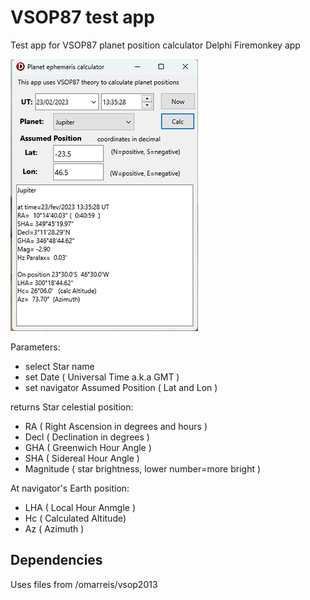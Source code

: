 # VSOP87 test app

Test app for VSOP87 planet position calculator
Delphi Firemonkey app

![screenshot](screenshotTestVSOP87.png)

Parameters:

* select Star name
* set Date ( Universal Time a.k.a GMT ) 
* set navigator Assumed Position ( Lat and Lon )

returns Star celestial position:

* RA ( Right Ascension in degrees and hours )
* Decl ( Declination in degrees ) 
* GHA ( Greenwich Hour Angle )
* SHA ( Sidereal Hour Angle )
* Magnitude ( star brightness, lower number=more  bright ) 

At navigator's Earth position:

* LHA ( Local Hour Anmgle )
* Hc ( Calculated Altitude) 
* Az ( Azimuth )

## Dependencies  

Uses files from /omarreis/vsop2013
